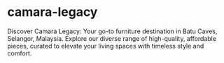 # camara-legacy
Discover Camara Legacy: Your go-to furniture destination in Batu Caves, Selangor, Malaysia. Explore our diverse range of high-quality, affordable pieces, curated to elevate your living spaces with timeless style and comfort.
